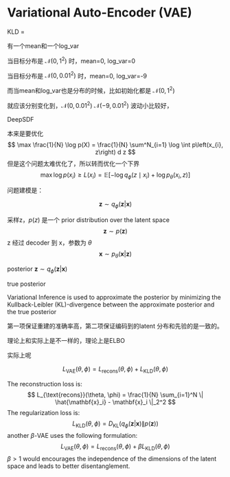 # Variational Auto-Encoder (VAE)



KLD = 



有一个mean和一个log_var



当目标分布是 $\mathcal{N}(0,1^2)$ 时，mean=0, log_var=0

当目标分布是 $\mathcal{N}(0,0.01^2)$ 时，mean=0, log_var=-9

而当mean和log_var也是分布的时候，比如初始化都是 $\mathcal{N}(0, 1^2)$

就应该分别变化到，$\mathcal{N}(0, 0.01^2)$ $\mathcal{N}(-9, 0.01^2)$ 波动小比较好，



DeepSDF





本来是要优化
$$
\max \frac{1}{N} \log p(X) = \frac{1}{N} \sum^N_{i=1} \log \int p\left(x_{i}, z\right) d z
$$
但是这个问题太难优化了，所以转而优化一个下界
$$
\max \log p(x_i) \ge L(x_i) = \mathbb{E} [-\log q_\phi (z \mid x_i) + \log p_\theta (x_i, z)]
$$



问题建模是：


$$
\mathbf{z} \sim q_\phi(\mathbf{z}|\mathbf{x})
$$




采样z，$p(z)$ 是一个 prior distribution over the latent space
$$
\mathbf{z} \sim p(\mathbf{z})
$$
z 经过 decoder 到 x，参数为 $\theta$
$$
\mathbf{x} \sim p_\theta(\mathbf{x}|\mathbf{z})
$$


posterior $\mathbf{z} \sim q_\phi(\mathbf{z}|\mathbf{x})$

true posterior 

Variational Inference is used to approximate the posterior by minimizing the Kullback-Leibler (KL)-divergence between the approximate posterior and the true posterior



第一项保证重建的准确率高，第二项保证编码到的latent 分布和先验的是一致的。







理论上和实际上是不一样的，理论上是ELBO

实际上呢


$$
L_{\text{VAE}} (\theta, \phi) = L_{\text{recons}}(\theta, \phi) + L_{\text{KLD}}(\theta, \phi)
$$


The reconstruction loss is:
$$
L_{\text{recons}}(\theta, \phi) = \frac{1}{N} \sum_{i=1}^N \| \hat{\mathbf{x}_i} - \mathbf{x}_i \|_2^2
$$
The regularization loss is:
$$
L_{\text{KLD}}(\theta, \phi) = D_{\text{KL}} \left(q_\phi(\mathbf{z}|\mathbf{x}) \| p(\mathbf{z}) \right)
$$
another $\beta$-VAE uses the following formulation:
$$
L_{\text{VAE}} (\theta, \phi) = L_{\text{recons}}(\theta, \phi) + \beta L_{\text{KLD}}(\theta, \phi)
$$
$\beta > 1$ would encourages the independence of the dimensions of the latent space and leads to better disentanglement.




